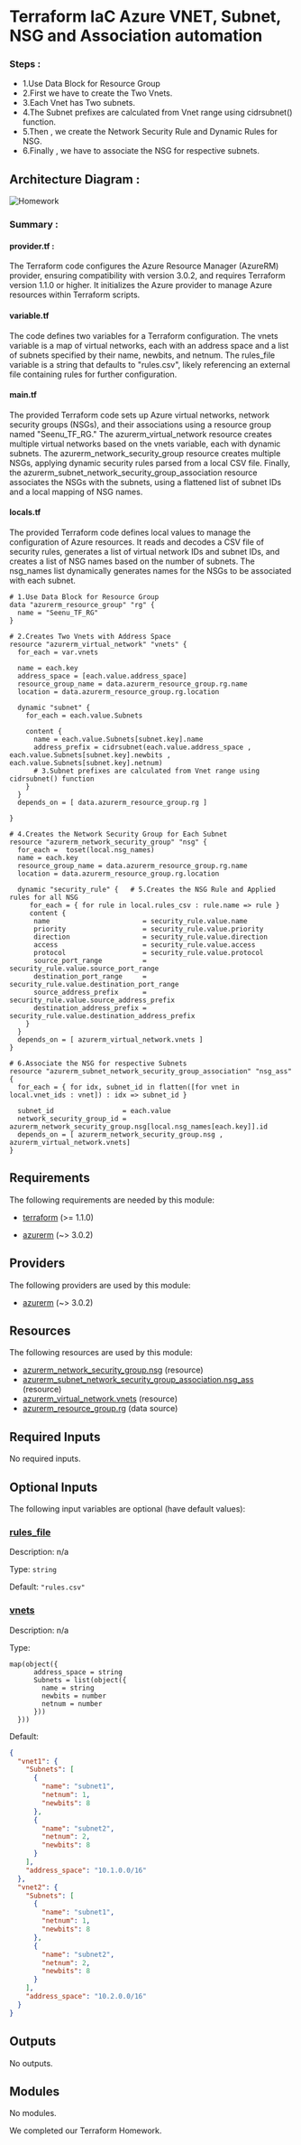 <!-- BEGIN_TF_DOCS -->
# Terraform IaC Azure VNET, Subnet, NSG and Association automation

### Steps :
- 1.Use Data Block for Resource Group
- 2.First we have to create the Two Vnets.
- 3.Each Vnet has Two subnets.
- 4.The Subnet prefixes are calculated from Vnet range using cidrsubnet() function.
- 5.Then , we create the Network Security Rule and Dynamic Rules for NSG.
- 6.Finally , we have to associate the NSG for respective subnets.

 ## Architecture Diagram :

 ![Homework](https://github.com/srinivasan2022/Terraform_Homework/assets/118502121/120da306-8492-46e8-ba99-927a11f25815)

### Summary :
#### provider.tf : 
The Terraform code configures the Azure Resource Manager (AzureRM) provider, ensuring compatibility with version 3.0.2, and requires Terraform version 1.1.0 or higher. It initializes the Azure provider to manage Azure resources within Terraform scripts.
#### variable.tf
The code defines two variables for a Terraform configuration. The vnets variable is a map of virtual networks, each with an address space and a list of subnets specified by their name, newbits, and netnum. The rules_file variable is a string that defaults to "rules.csv", likely referencing an external file containing rules for further configuration.
#### main.tf
The provided Terraform code sets up Azure virtual networks, network security groups (NSGs), and their associations using a resource group named "Seenu_TF_RG." The azurerm_virtual_network resource creates multiple virtual networks based on the vnets variable, each with dynamic subnets. The azurerm_network_security_group resource creates multiple NSGs, applying dynamic security rules parsed from a local CSV file. Finally, the azurerm_subnet_network_security_group_association resource associates the NSGs with the subnets, using a flattened list of subnet IDs and a local mapping of NSG names.
#### locals.tf
The provided Terraform code defines local values to manage the configuration of Azure resources. It reads and decodes a CSV file of security rules, generates a list of virtual network IDs and subnet IDs, and creates a list of NSG names based on the number of subnets. The nsg_names list dynamically generates names for the NSGs to be associated with each subnet.

```hcl
# 1.Use Data Block for Resource Group
data "azurerm_resource_group" "rg" {
  name = "Seenu_TF_RG"
}

# 2.Creates Two Vnets with Address Space
resource "azurerm_virtual_network" "vnets" {
  for_each = var.vnets

  name = each.key
  address_space = [each.value.address_space]
  resource_group_name = data.azurerm_resource_group.rg.name
  location = data.azurerm_resource_group.rg.location

  dynamic "subnet" {
    for_each = each.value.Subnets

    content {
      name = each.value.Subnets[subnet.key].name
      address_prefix = cidrsubnet(each.value.address_space , each.value.Subnets[subnet.key].newbits , each.value.Subnets[subnet.key].netnum)
      # 3.Subnet prefixes are calculated from Vnet range using cidrsubnet() function 
    }
  }
  depends_on = [ data.azurerm_resource_group.rg ]

}

# 4.Creates the Network Security Group for Each Subnet
resource "azurerm_network_security_group" "nsg" {       
  for_each =  toset(local.nsg_names)
  name = each.key
  resource_group_name = data.azurerm_resource_group.rg.name
  location = data.azurerm_resource_group.rg.location

  dynamic "security_rule" {   # 5.Creates the NSG Rule and Applied rules for all NSG                            
     for_each = { for rule in local.rules_csv : rule.name => rule }
     content {
      name                       = security_rule.value.name
      priority                   = security_rule.value.priority
      direction                  = security_rule.value.direction
      access                     = security_rule.value.access
      protocol                   = security_rule.value.protocol
      source_port_range          = security_rule.value.source_port_range
      destination_port_range     = security_rule.value.destination_port_range
      source_address_prefix      = security_rule.value.source_address_prefix
      destination_address_prefix = security_rule.value.destination_address_prefix
    }
  }
  depends_on = [ azurerm_virtual_network.vnets ]
}

# 6.Associate the NSG for respective Subnets
resource "azurerm_subnet_network_security_group_association" "nsg_ass" {
  for_each = { for idx, subnet_id in flatten([for vnet in local.vnet_ids : vnet]) : idx => subnet_id }

  subnet_id                 = each.value
  network_security_group_id = azurerm_network_security_group.nsg[local.nsg_names[each.key]].id
  depends_on = [ azurerm_network_security_group.nsg , azurerm_virtual_network.vnets]
}

```

<!-- markdownlint-disable MD033 -->
## Requirements

The following requirements are needed by this module:

- <a name="requirement_terraform"></a> [terraform](#requirement\_terraform) (>= 1.1.0)

- <a name="requirement_azurerm"></a> [azurerm](#requirement\_azurerm) (~> 3.0.2)

## Providers

The following providers are used by this module:

- <a name="provider_azurerm"></a> [azurerm](#provider\_azurerm) (~> 3.0.2)

## Resources

The following resources are used by this module:

- [azurerm_network_security_group.nsg](https://registry.terraform.io/providers/hashicorp/azurerm/latest/docs/resources/network_security_group) (resource)
- [azurerm_subnet_network_security_group_association.nsg_ass](https://registry.terraform.io/providers/hashicorp/azurerm/latest/docs/resources/subnet_network_security_group_association) (resource)
- [azurerm_virtual_network.vnets](https://registry.terraform.io/providers/hashicorp/azurerm/latest/docs/resources/virtual_network) (resource)
- [azurerm_resource_group.rg](https://registry.terraform.io/providers/hashicorp/azurerm/latest/docs/data-sources/resource_group) (data source)

<!-- markdownlint-disable MD013 -->
## Required Inputs

No required inputs.

## Optional Inputs

The following input variables are optional (have default values):

### <a name="input_rules_file"></a> [rules\_file](#input\_rules\_file)

Description: n/a

Type: `string`

Default: `"rules.csv"`

### <a name="input_vnets"></a> [vnets](#input\_vnets)

Description: n/a

Type:

```hcl
map(object({
      address_space = string
      Subnets = list(object({
        name = string
        newbits = number
        netnum = number
      }))
  }))
```

Default:

```json
{
  "vnet1": {
    "Subnets": [
      {
        "name": "subnet1",
        "netnum": 1,
        "newbits": 8
      },
      {
        "name": "subnet2",
        "netnum": 2,
        "newbits": 8
      }
    ],
    "address_space": "10.1.0.0/16"
  },
  "vnet2": {
    "Subnets": [
      {
        "name": "subnet1",
        "netnum": 1,
        "newbits": 8
      },
      {
        "name": "subnet2",
        "netnum": 2,
        "newbits": 8
      }
    ],
    "address_space": "10.2.0.0/16"
  }
}
```

## Outputs

No outputs.

## Modules

No modules.

We completed our Terraform Homework.
<!-- END_TF_DOCS -->